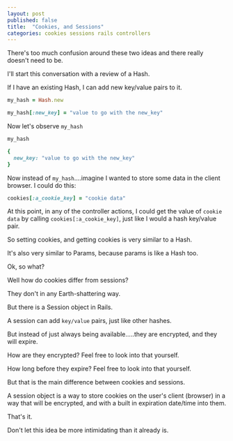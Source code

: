 ```yaml
---
layout: post
published: false
title:  "Cookies, and Sessions"
categories: cookies sessions rails controllers
---
```


There's too much confusion around these two ideas and there really doesn't need to be.

I'll start this conversation with a review of a Hash.

If I have an existing Hash, I can add new key/value pairs to it.

```ruby
my_hash = Hash.new

my_hash[:new_key] = "value to go with the new_key"
```

Now let's observe `my_hash`

```ruby
my_hash

{
  new_key: "value to go with the new_key"
}
```


Now instead of `my_hash`....imagine I wanted to store some data in the client browser. I could do this:


```ruby
cookies[:a_cookie_key] = "cookie data"
```

At this point, in any of the controller actions, I could get the value of `cookie data` by calling `cookies[:a_cookie_key]`, just like I would a hash key/value pair.


So setting cookies, and getting cookies is very similar to a Hash.

It's also very similar to Params, because params is like a Hash too.

Ok, so what?


Well how do cookies differ from sessions?

They don't in any Earth-shattering way.

But there is a Session object in Rails.

A session can add `key/value` pairs, just like other hashes.

But instead of just always being available.....they are encrypted, and they will expire.

How are they encrypted? Feel free to look into that yourself.

How long before they expire? Feel free to look into that yourself.

But that is the main difference between cookies and sessions.

A session object is a way to store cookies on the user's client (browser) in a way that will be encrypted, and with a built in expiration date/time into them.

That's it.

Don't let this idea be more intimidating than it already is.
